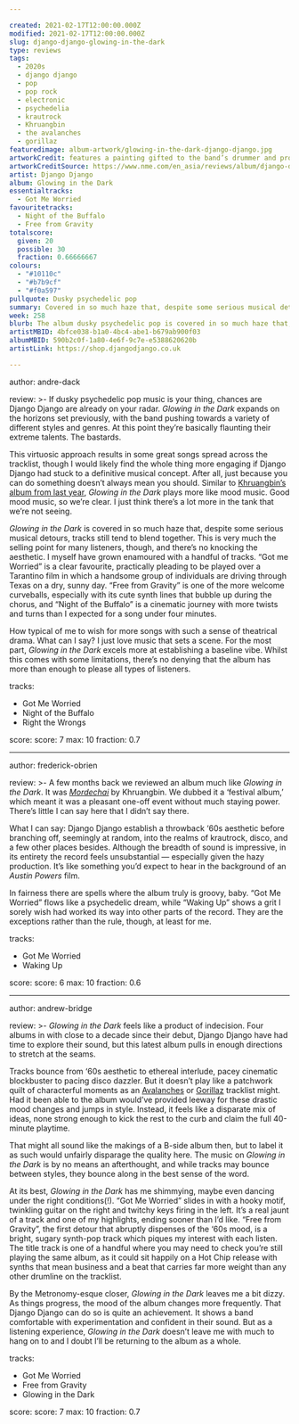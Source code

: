 ```yaml
---

created: 2021-02-17T12:00:00.000Z
modified: 2021-02-17T12:00:00.000Z
slug: django-django-glowing-in-the-dark
type: reviews
tags:
  - 2020s
  - django django
  - pop
  - pop rock
  - electronic
  - psychedelia
  - krautrock
  - Khruangbin
  - the avalanches
  - gorillaz
featuredimage: album-artwork/glowing-in-the-dark-django-django.jpg
artworkCredit: features a painting gifted to the band’s drummer and producer, David Maclean, by an old art school friend. Maclean found the painting gathering dust in his parents’ attic and thought its imagery was just the right fit for the record.
artworkCreditSource: https://www.nme.com/en_asia/reviews/album/django-django-glowing-in-the-dark-review-2878638
artist: Django Django
album: Glowing in the Dark
essentialtracks:
  - Got Me Worried
favouritetracks:
  - Night of the Buffalo
  - Free from Gravity
totalscore:
  given: 20
  possible: 30
  fraction: 0.66666667
colours:
  - "#10110c"
  - "#b7b9cf"
  - "#f0a597"
pullquote: Dusky psychedelic pop
summary: Covered in so much haze that, despite some serious musical detours, tracks still tend to blend together. This is very much the selling point for many listeners, though, and there’s no knocking the aesthetic. I myself have grown enamoured with a handful of tracks.
week: 258
blurb: The album dusky psychedelic pop is covered in so much haze that, despite serious musical detours, tracks tend to blend together. It’s a good blend, though.
artistMBID: 4bfce038-b1a0-4bc4-abe1-b679ab900f03
albumMBID: 590b2c0f-1a80-4e6f-9c7e-e5388620620b
artistLink: https://shop.djangodjango.co.uk

---
```


author: andre-dack

review: >-
  If dusky psychedelic pop music is your thing, chances are Django Django are already on your radar. _Glowing in the Dark_ expands on the horizons set previously, with the band pushing towards a variety of different styles and genres. At this point they’re basically flaunting their extreme talents. The bastards.
  
  This virtuosic approach results in some great songs spread across the tracklist, though I would likely find the whole thing more engaging if Django Django had stuck to a definitive musical concept. After all, just because you can do something doesn’t always mean you should. Similar to [Khruangbin’s album from last year](/reviews/khruangbin-mordechai/), _Glowing in the Dark_ plays more like mood music. Good mood music, so we’re clear. I just think there’s a lot more in the tank that we’re not seeing.

  _Glowing in the Dark_ is covered in so much haze that, despite some serious musical detours, tracks still tend to blend together. This is very much the selling point for many listeners, though, and there’s no knocking the aesthetic. I myself have grown enamoured with a handful of tracks. “Got me Worried” is a clear favourite, practically pleading to be played over a Tarantino film in which a handsome group of individuals are driving through Texas on a dry, sunny day. “Free from Gravity” is one of the more welcome curveballs, especially with its cute synth lines that bubble up during the chorus, and “Night of the Buffalo” is a cinematic journey with more twists and turns than I expected for a song under four minutes.
  
  How typical of me to wish for more songs with such a sense of theatrical drama. What can I say? I just love music that sets a scene. For the most part, _Glowing in the Dark_ excels more at establishing a baseline vibe. Whilst this comes with some limitations, there’s no denying that the album has more than enough to please all types of listeners.


tracks:
  - Got Me Worried
  - Night of the Buffalo
  - Right the Wrongs

score:
  score: 7
  max: 10
  fraction: 0.7

---

author: frederick-obrien

review: >-
  A few months back we reviewed an album much like _Glowing in the Dark_. It was [_Mordechai_](/reviews/khruangbin-mordechai/) by Khruangbin. We dubbed it a ‘festival album,’ which meant it was a pleasant one-off event without much staying power. There’s little I can say here that I didn’t say there.

  What I can say: Django Django establish a throwback ‘60s aesthetic before branching off, seemingly at random, into the realms of krautrock, disco, and a few other places besides. Although the breadth of sound is impressive, in its entirety the record feels unsubstantial — especially given the hazy production. It’s like something you’d expect to hear in the background of an _Austin Powers_ film.

  In fairness there are spells where the album truly is groovy, baby. “Got Me Worried” flows like a psychedelic dream, while “Waking Up” shows a grit I sorely wish had worked its way into other parts of the record. They are the exceptions rather than the rule, though, at least for me.


tracks:
  - Got Me Worried
  - Waking Up

score:
  score: 6
  max: 10
  fraction: 0.6

---

author: andrew-bridge

review: >-
  _Glowing in the Dark_ feels like a product of indecision. Four albums in with close to a decade since their debut, Django Django have had time to explore their sound, but this latest album pulls in enough directions to stretch at the seams.

  Tracks bounce from ‘60s aesthetic to ethereal interlude, pacey cinematic blockbuster to pacing disco dazzler. But it doesn’t play like a patchwork quilt of characterful moments as an [Avalanches](/articles/the-avalanches-marshal-star-studded-line-up-in-third-album/) or [Gorillaz](/reviews/gorillaz-plastic-beach/) tracklist might. Had it been able to the album would’ve provided leeway for these drastic mood changes and jumps in style. Instead, it feels like a disparate mix of ideas, none strong enough to kick the rest to the curb and claim the full 40-minute playtime.

  That might all sound like the makings of a B-side album then, but to label it as such would unfairly disparage the quality here. The music on _Glowing in the Dark_ is by no means an afterthought, and while tracks may bounce between styles, they bounce along in the best sense of the word.

  At its best, _Glowing in the Dark_ has me shimmying, maybe even dancing under the right conditions(!). “Got Me Worried” slides in with a hooky motif, twinkling guitar on the right and twitchy keys firing in the left. It’s a real jaunt of a track and one of my highlights, ending sooner than I’d like. “Free from Gravity”, the first detour that abruptly dispenses of the ‘60s mood, is a bright, sugary synth-pop track which piques my interest with each listen. The title track is one of a handful where you may need to check you’re still playing the same album, as it could sit happily on a Hot Chip release with synths that mean business and a beat that carries far more weight than any other drumline on the tracklist.

  By the Metronomy-esque closer, _Glowing in the Dark_ leaves me a bit dizzy. As things progress, the mood of the album changes more frequently. That Django Django can do so is quite an achievement. It shows a band comfortable with experimentation and confident in their sound. But as a listening experience, _Glowing in the Dark_ doesn’t leave me with much to hang on to and I doubt I’ll be returning to the album as a whole.

tracks:
  - Got Me Worried
  - Free from Gravity
  - Glowing in the Dark

score:
  score: 7
  max: 10
  fraction: 0.7
